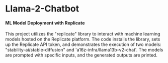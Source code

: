# Llama-2-Chatbot

#### ML Model Deployment with Replicate


This project utilizes the "replicate" library to interact with machine learning models hosted on the Replicate platform. The code installs the library, sets up the Replicate API token, and demonstrates the execution of two models: "stability-ai/stable-diffusion" and 'a16z-infra/llama13b-v2-chat'. The models are prompted with specific inputs, and the generated outputs are printed.

